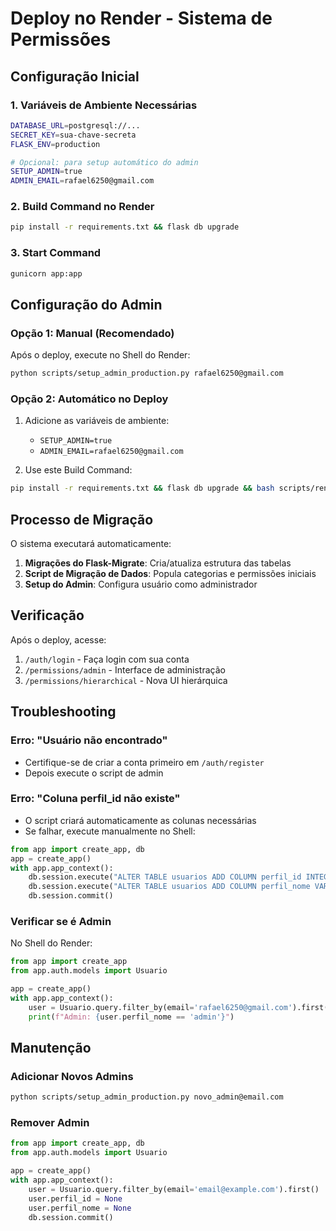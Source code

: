 # Deploy no Render - Sistema de Permissões

## Configuração Inicial

### 1. Variáveis de Ambiente Necessárias

```bash
DATABASE_URL=postgresql://...
SECRET_KEY=sua-chave-secreta
FLASK_ENV=production

# Opcional: para setup automático do admin
SETUP_ADMIN=true
ADMIN_EMAIL=rafael6250@gmail.com
```

### 2. Build Command no Render

```bash
pip install -r requirements.txt && flask db upgrade
```

### 3. Start Command

```bash
gunicorn app:app
```

## Configuração do Admin

### Opção 1: Manual (Recomendado)

Após o deploy, execute no Shell do Render:

```bash
python scripts/setup_admin_production.py rafael6250@gmail.com
```

### Opção 2: Automático no Deploy

1. Adicione as variáveis de ambiente:
   - `SETUP_ADMIN=true`
   - `ADMIN_EMAIL=rafael6250@gmail.com`

2. Use este Build Command:
```bash
pip install -r requirements.txt && flask db upgrade && bash scripts/render_post_deploy.sh
```

## Processo de Migração

O sistema executará automaticamente:

1. **Migrações do Flask-Migrate**: Cria/atualiza estrutura das tabelas
2. **Script de Migração de Dados**: Popula categorias e permissões iniciais
3. **Setup do Admin**: Configura usuário como administrador

## Verificação

Após o deploy, acesse:

1. `/auth/login` - Faça login com sua conta
2. `/permissions/admin` - Interface de administração
3. `/permissions/hierarchical` - Nova UI hierárquica

## Troubleshooting

### Erro: "Usuário não encontrado"
- Certifique-se de criar a conta primeiro em `/auth/register`
- Depois execute o script de admin

### Erro: "Coluna perfil_id não existe"
- O script criará automaticamente as colunas necessárias
- Se falhar, execute manualmente no Shell:

```python
from app import create_app, db
app = create_app()
with app.app_context():
    db.session.execute("ALTER TABLE usuarios ADD COLUMN perfil_id INTEGER")
    db.session.execute("ALTER TABLE usuarios ADD COLUMN perfil_nome VARCHAR(50)")
    db.session.commit()
```

### Verificar se é Admin

No Shell do Render:

```python
from app import create_app
from app.auth.models import Usuario

app = create_app()
with app.app_context():
    user = Usuario.query.filter_by(email='rafael6250@gmail.com').first()
    print(f"Admin: {user.perfil_nome == 'admin'}")
```

## Manutenção

### Adicionar Novos Admins

```bash
python scripts/setup_admin_production.py novo_admin@email.com
```

### Remover Admin

```python
from app import create_app, db
from app.auth.models import Usuario

app = create_app()
with app.app_context():
    user = Usuario.query.filter_by(email='email@example.com').first()
    user.perfil_id = None
    user.perfil_nome = None
    db.session.commit()
```